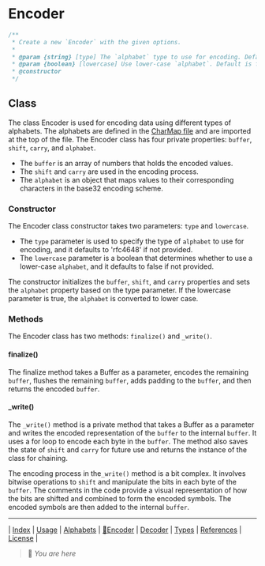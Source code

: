 # Encoder

```ts
/**
 * Create a new `Encoder` with the given options.
 *
 * @param {string} [type] The `alphabet` type to use for encoding. Default is 'rfc4648'.
 * @param {boolean} [lowercase] Use lower-case `alphabet`. Default is false.
 * @constructor
 */
 ```

## Class

The class Encoder is used for encoding data using different types of alphabets. The alphabets are defined in the [CharMap file](../src/base32/CharMap.ts) and are imported at the top of the file. The Encoder class has four private properties: `buffer`, `shift`, `carry`, and `alphabet`.

- The `buffer` is an array of numbers that holds the encoded values.
- The `shift` and `carry` are used in the encoding process.
- The `alphabet` is an object that maps values to their corresponding characters in the base32 encoding scheme.

### Constructor

The Encoder class constructor takes two parameters: `type` and `lowercase`.

- The `type` parameter is used to specify the type of `alphabet` to use for encoding, and it defaults to 'rfc4648' if not provided.
- The `lowercase` parameter is a boolean that determines whether to use a lower-case `alphabet`, and it defaults to false if not provided.

The constructor initializes the `buffer`, `shift`, and `carry` properties and sets the `alphabet` property based on the type parameter. If the lowercase parameter is true, the `alphabet` is converted to lower case.

### Methods

The Encoder class has two methods: `finalize()` and `_write()`.

#### finalize()

The finalize method takes a Buffer as a parameter, encodes the remaining `buffer`, flushes the remaining `buffer`, adds padding to the `buffer`, and then returns the encoded `buffer`.

#### _write()

The `_write()` method is a private method that takes a Buffer as a parameter and writes the encoded representation of the `buffer` to the internal `buffer`. It uses a for loop to encode each byte in the `buffer`. The method also saves the state of `shift` and `carry` for future use and returns the instance of the class for chaining.

The encoding process in the`_write()` method is a bit complex. It involves bitwise operations to `shift` and manipulate the bits in each byte of the `buffer`. The comments in the code provide a visual representation of how the bits are shifted and combined to form the encoded symbols. The encoded symbols are then added to the internal `buffer`.

---

| [Index](index) | [Usage](usage) | [Alphabets](alphabets) | [📍Encoder](encoder) | [Decoder](decoder) | [Types](types) | [References](references) | [License](../license) |

> 📍 *You are here*

